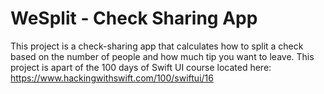 # WeSplit - Check Sharing App

This project is a check-sharing app that calculates how to split a check based on the number of people and how much tip you want to leave. This project is apart of the 100 days of Swift UI course located here: https://www.hackingwithswift.com/100/swiftui/16

